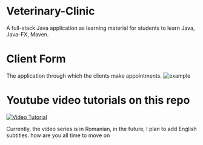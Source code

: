 # Veterinary-Clinic
A full-stack Java application as learning material for students to learn Java, Java-FX, Maven.

# Client Form
The application through which the clients make appointments.
![example](docs/images/form_filled_ss.png)

# Youtube video tutorials on this repo
[![Video Tutorial](https://i.ytimg.com/vi/ffvKODVRDGM/hqdefault.jpg?sqp=-oaymwEcCOADEI4CSFXyq4qpAw4IARUAAIhCGAFwAcABBg==&rs=AOn4CLCsWGP_UIQp1IxpFg9OS21xfQrH2g)](https://www.youtube.com/watch?v=ffvKODVRDGM "Video Tutorial")

Currently, the video series is in Romanian, in the future, I plan to add English subtitles.
how are you all
time to move on
